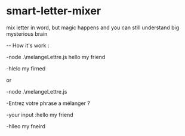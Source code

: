 # smart-letter-mixer
mix letter in word, but magic happens and you can still understand
big mysterious brain


-- How it's work :

-node .\melangeLettre.js hello my friend

-hlelo my firned

or

-node .\melangeLettre.js

-Entrez votre phrase a mélanger ? 

-your input :hello my friend

-hlleo my fneird
